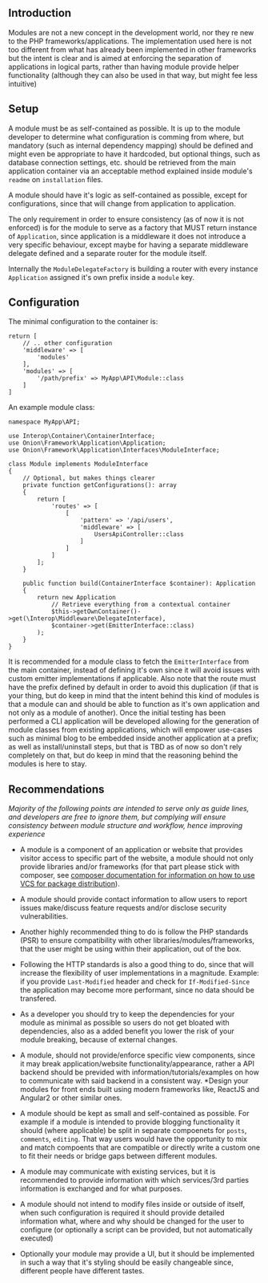## Introduction

Modules are not a new concept in the development world, nor they re new
to the PHP frameworks/applications. The implementation used here is not
too different from what has already been implemented in other frameworks
but the intent is clear and is aimed at enforcing the separation of
applications in logical parts, rather than having module provide
helper functionality (although they can also be used in that way, but
might fee less intuitive)

## Setup

A module must be as self-contained as possible. It is up to the module
developer to determine what configuration is comming from where, but
mandatory (such as internal dependency mapping) should be defined and
might even be appropriate to have it hardcoded, but optional things,
such as database connection settings, etc. should be retrieved from the
main application container via an acceptable method explained inside
module's `readme` on `installation` files.

A module should have it's logic as self-contained as possible, except
for configurations, since that will change from application to
application.

The only requirement in order to ensure consistency (as of now it is not
enforced) is for the module to serve as a factory that MUST return
instance of `Application`, since application is a middleware it does not
introduce a very specific behaviour, except maybe for having a separate
middleware delegate defined and a separate router for the module itself.

Internally the `ModuleDelegateFactory` is building a router with every
instance `Application` assigned it's own prefix inside a `module` key.

## Configuration

The minimal configuration to the container is:

```
return [
    // .. other configuration
    'middleware' => [
        'modules'
    ],
    'modules' => [
        '/path/prefix' => MyApp\API\Module::class
    ]
]
```

An example module class:

```
namespace MyApp\API;

use Interop\Container\ContainerInterface;
use Onion\Framework\Application\Application;
use Onion\Framework\Application\Interfaces\ModuleInterface;

class Module implements ModuleInterface
{
    // Optional, but makes things clearer
    private function getConfigurations(): array
    {
        return [
            'routes' => [
                [
                    'pattern' => '/api/users',
                    'middleware' => [
                        UsersApiController::class
                    ]
                ]
            ]
        ];
    }

    public function build(ContainerInterface $container): Application
    {
        return new Application
            // Retrieve everything from a contextual container
            $this->getOwnContainer()->get(\Interop\Middleware\DelegateInterface),
            $container->get(EmitterInterface::class)
        );
    }
}
```

It is recommended for a module class to fetch the `EmitterInterface`
from the main container, instead of defining it's own since it will
avoid issues with custom emitter implementations if applicable. Also
note that the route must have the prefix defined by default in order to
avoid this duplication (if that is your thing, but do keep in mind that
the intent behind this kind of modules is that a module can and should
be able to function as it's own application and not only as a module of
another). Once the initial testing has been performed a CLI application
will be developed allowing for the generation of module classes from
existing applications, which will empower use-cases such as minimal blog
to be embedded inside another application at a prefix; as well as
install/uninstall steps, but that is TBD as of now so don't rely
completely on that, but do keep in mind that the reasoning behind the
modules is here to stay.

## Recommendations

*Majority of the following points are intended to serve only as
guide lines, and developers are free to ignore them, but complying
will ensure consistency between module structure and workflow, hence
improving experience*

 - A module is a component of an application or website that provides visitor
 access to specific part of the website, a module should not only provide
 libraries and/or frameworks (for that part please stick with composer, see
 [composer documentation for information on how to use VCS for package distribution](https://getcomposer.org/doc/02-libraries.md#publishing-to-a-vcs)).

 - A module should provide contact information to allow users to report issues
 make/discuss feature requests and/or disclose security vulnerabilities.

 - Another highly recommended thing to do is follow the PHP standards (PSR) to
 ensure compatibility with other libraries/modules/frameworks, that the
 user might be using within their application, out of the box.

 - Following the HTTP standards is also a good thing to do, since that will
 increase the flexibility of user implementations in a magnitude. Example:
 if you provide `Last-Modified` header and check for `If-Modified-Since`
 the application may become more performant, since no data should be
 transfered.

 - As a developer you should try to keep the dependencies for your module
 as minimal as possible so users do not get bloated with dependencies,
 also as a added benefit you lower the risk of your module breaking, because
 of external changes.

 - A module, should not provide/enforce specific view components, since it
 may break application/website functionality/appearance, rather a API backend
 should be previded with information/tutorials/examples on how to communicate
 with said backend in a consistent way. *Design your modules for front ends
 built using modern frameworks like, ReactJS and Angular2 or other similar ones.

 - A module should be kept as small and self-contained as possible. For example
 if a module is intended to provide blogging functionality it should (where applicable)
 be split in separate compoenets for `posts`, `comments`, `editing`. That way users
 would have the opportunity to mix and match compoents that are compatible or directly
 write a custom one to fit their needs or bridge gaps between different modules.

 - A module may communicate with existing services, but it is recommended to provide
 information with which services/3rd parties information is exchanged and for what
 purposes.

 - A module should not intend to modify files inside or outside of itself, when such
 configuration is required it should provide detailed information what, where and why
 should be changed for the user to configure (or optionally a script can be provided,
 but not automatically executed)

 - Optionally your module may provide a UI, but it should be implemented in such a way
 that it's styling should be easily changeable since, different people have different
 tastes.
